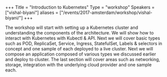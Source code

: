 +++
Title = "Introduction to Kubernetes"
Type = "workshop"
Speakers = ["vishal-biyani"]
aliases = ["/events/2017-amsterdam/workshop/vishal-biyani/"]
+++

The workshop will start with setting up a Kubernetes cluster and understanding the components of the architecture. We will show how to interact with Kubernetes with Kubectl & API. Next we will cover basic types such as POD, ReplicaSet, Service, Ingress, StatefulSet, Labels & selectors in concept and one sample of each deployed to a live cluster. Next we will compose an application composed of various types we discussed earlier and deploy to cluster. The last section will cover areas such as networking, storage, integration with the underlying cloud provider and one sample each.
